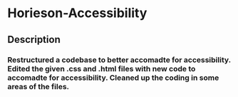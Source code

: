 # Horieson-Accessibility

## Description

### Restructured a codebase to better accomadte for accessibility. Edited the given .css and .html files with new code to accomadte for accessibility. Cleaned up the coding in some areas of the files. 
